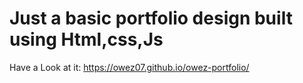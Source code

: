 # Just a basic portfolio design built using Html,css,Js 
Have a Look at it: https://owez07.github.io/owez-portfolio/
